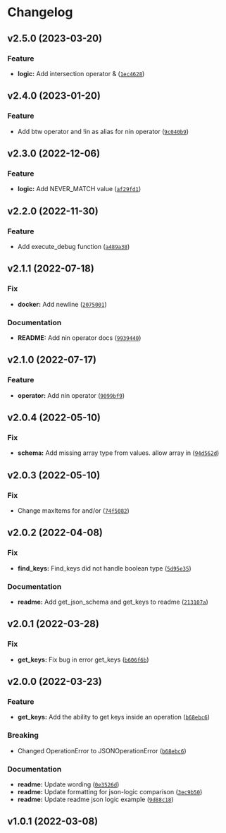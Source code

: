 # Changelog

<!--next-version-placeholder-->

## v2.5.0 (2023-03-20)
### Feature
* **logic:** Add intersection operator & ([`1ec4628`](https://github.com/cedar-team/json-operations/commit/1ec4628f2d875adc39c42f9e34ae63be9cd37159))

## v2.4.0 (2023-01-20)
### Feature
* Add btw operator and !in as alias for nin operator ([`9c040b9`](https://github.com/cedar-team/json-operations/commit/9c040b9fb6f5af2714c0bcc7d8c854e1fcc47b82))

## v2.3.0 (2022-12-06)
### Feature
* **logic:** Add NEVER_MATCH value ([`af29fd1`](https://github.com/cedar-team/json-operations/commit/af29fd1224c04dbb258fb5b761618ad3b75915e1))

## v2.2.0 (2022-11-30)
### Feature
* Add execute_debug function ([`a489a38`](https://github.com/cedar-team/json-operations/commit/a489a38c4dbda69742d7cf61d6454a78d5119c17))

## v2.1.1 (2022-07-18)
### Fix
* **docker:** Add newline ([`2075001`](https://github.com/cedar-team/json-operations/commit/2075001b3d1e710cdf48f4d3680c30c1e9d8b747))

### Documentation
* **README:** Add nin operator docs ([`9939440`](https://github.com/cedar-team/json-operations/commit/99394401ea909fdc1433008f901c7d6b85864e53))

## v2.1.0 (2022-07-17)
### Feature
* **operator:** Add nin operator ([`9099bf9`](https://github.com/cedar-team/json-operations/commit/9099bf9b2289f9207c8ffa9899618a53ecb48d29))

## v2.0.4 (2022-05-10)
### Fix
* **schema:** Add missing array type from values. allow array in ([`94d562d`](https://github.com/cedar-team/json-operations/commit/94d562d12090eca3186f22cc7d665d2cf2b9dfab))

## v2.0.3 (2022-05-10)
### Fix
* Change maxItems for and/or ([`74f5082`](https://github.com/cedar-team/json-operations/commit/74f508251e0aa152726f1ca63fa246d07db6e853))

## v2.0.2 (2022-04-08)
### Fix
* **find_keys:** Find_keys did not handle boolean type ([`5d95e35`](https://github.com/cedar-team/json-operations/commit/5d95e354e6955f54cd07decfb1fb62a0d33861ad))

### Documentation
* **readme:** Add get_json_schema and get_keys to readme ([`213107a`](https://github.com/cedar-team/json-operations/commit/213107a0f4d518b4df358290d9cf69615a53541d))

## v2.0.1 (2022-03-28)
### Fix
* **get_keys:** Fix bug in error get_keys ([`b606f6b`](https://github.com/cedar-team/json-operations/commit/b606f6ba2781a3f43dd0bae4d255de77059b72b7))

## v2.0.0 (2022-03-23)
### Feature
* **get_keys:** Add the ability to get keys inside an operation ([`b68ebc6`](https://github.com/cedar-team/json-operations/commit/b68ebc65480a8016f61441840eb7ae8214a61cf5))

### Breaking
* Changed OperationError to JSONOperationError  ([`b68ebc6`](https://github.com/cedar-team/json-operations/commit/b68ebc65480a8016f61441840eb7ae8214a61cf5))

### Documentation
* **readme:** Update wording ([`0e3526d`](https://github.com/cedar-team/json-operations/commit/0e3526db047153b760248f8b8ab7b972ef33d9f4))
* **readme:** Update formatting for json-logic comparison ([`3ec9b50`](https://github.com/cedar-team/json-operations/commit/3ec9b5076dddb80cab44d36674eadd361b87d871))
* **readme:** Update readme json logic example ([`9d88c18`](https://github.com/cedar-team/json-operations/commit/9d88c18e2f237fea07a13707c410e9af1f6695da))

## v1.0.1 (2022-03-08)

